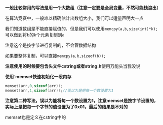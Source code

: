 **一般比较常用的写法是用一个大数组（注意一定要是全局变量，不然可能栈溢出）**

在算法竞赛中，一般难以精确估计出数组大小，我们可以适量声明大一点

我们知道数组是不能直接赋值的，但是我们可以使用`memcpy(a,b,size(int)*k);`可以做到将b的k个元素复制到a

注意这个是按字节进行复制的，不会管数据结构

如果要整体复制，可以直接`memcpy(a,b,sizeof(b));`

**注意使用的时候要包含头文件cstring或者string.h**使用万能头当我没说

**使用`memset快速初始化一段内存**

```cpp
memset(arr,0,sizeof(arr));
memset(arr,1,sizeof(arr));//误以为是把每一个数设置为1
```
**注意第二种写法，误以为能将每一个数设置为1，注意memset是按字节设置的，实际上是把每一个字节的值设置为了0x01，最后的结果是不对的**

memset也是定义在cstring中的
